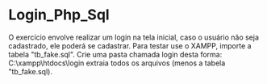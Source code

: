 # Login_Php_Sql

O exercício envolve realizar um login na tela inicial, caso o usuário não seja cadastrado, ele poderá se cadastrar.
Para testar use o XAMPP, importe a tabela "tb_fake.sql".
Crie uma pasta chamada login desta forma:
  C:\xampp\htdocs\login
extraia todos os arquivos (menos a tabela "tb_fake.sql).
